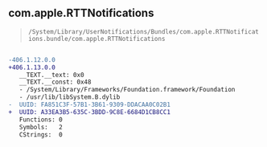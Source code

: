## com.apple.RTTNotifications

> `/System/Library/UserNotifications/Bundles/com.apple.RTTNotifications.bundle/com.apple.RTTNotifications`

```diff

-406.1.12.0.0
+406.1.13.0.0
   __TEXT.__text: 0x0
   __TEXT.__const: 0x48
   - /System/Library/Frameworks/Foundation.framework/Foundation
   - /usr/lib/libSystem.B.dylib
-  UUID: FA851C3F-57B1-3B61-9309-DDACAA0C02B1
+  UUID: A33EA3B5-635C-3BDD-9C8E-6684D1CB8CC1
   Functions: 0
   Symbols:   2
   CStrings:  0

```
